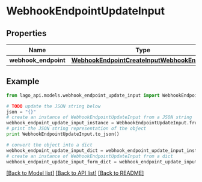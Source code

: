 # WebhookEndpointUpdateInput


## Properties

Name | Type | Description | Notes
------------ | ------------- | ------------- | -------------
**webhook_endpoint** | [**WebhookEndpointCreateInputWebhookEndpoint**](WebhookEndpointCreateInputWebhookEndpoint.md) |  | [optional] 

## Example

```python
from lago_api.models.webhook_endpoint_update_input import WebhookEndpointUpdateInput

# TODO update the JSON string below
json = "{}"
# create an instance of WebhookEndpointUpdateInput from a JSON string
webhook_endpoint_update_input_instance = WebhookEndpointUpdateInput.from_json(json)
# print the JSON string representation of the object
print WebhookEndpointUpdateInput.to_json()

# convert the object into a dict
webhook_endpoint_update_input_dict = webhook_endpoint_update_input_instance.to_dict()
# create an instance of WebhookEndpointUpdateInput from a dict
webhook_endpoint_update_input_form_dict = webhook_endpoint_update_input.from_dict(webhook_endpoint_update_input_dict)
```
[[Back to Model list]](../README.md#documentation-for-models) [[Back to API list]](../README.md#documentation-for-api-endpoints) [[Back to README]](../README.md)


